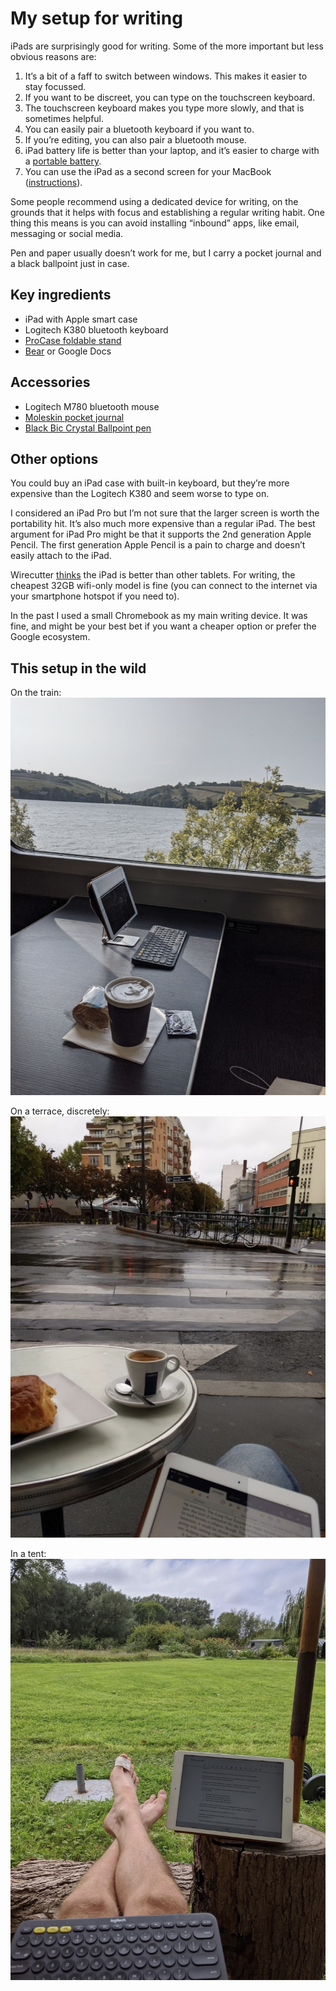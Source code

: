 # My setup for writing
iPads are surprisingly good for writing. Some of the more important but less obvious reasons are:

1. It’s a bit of a faff to switch between windows. This makes it easier to stay focussed.
2. If you want to be discreet, you can type on the touchscreen keyboard.
3. The touchscreen keyboard makes you type more slowly, and that is sometimes helpful.
4. You can easily pair a bluetooth keyboard if you want to.
5. If you’re editing, you can also pair a bluetooth mouse.
6. iPad battery life is better than your laptop, and it’s easier to charge with a [portable battery](buy-a-portable-battery.md).
7. You can use the iPad as a second screen for your MacBook ([instructions](https://support.apple.com/en-gb/HT210380)).

Some people recommend using a dedicated device for writing, on the grounds that it helps with focus and establishing a regular writing habit. One thing this means is you can avoid installing “inbound” apps, like email, messaging or social media.

Pen and paper usually doesn’t work for me, but I carry a pocket journal and a black ballpoint just in case.

## Key ingredients
* iPad with Apple smart case
* Logitech K380 bluetooth keyboard
* [ProCase foldable stand](https://www.amazon.co.uk/gp/product/B08CH245V4/ref=ppx_yo_dt_b_asin_title_o02_s00?ie=UTF8&psc=1)
* [Bear](https://bear.app/) or Google Docs 

## Accessories
* Logitech M780 bluetooth mouse
* [Moleskin pocket journal](https://gb.moleskine.com/cahier-journals-tender-yellow/p1637)
* [Black Bic Crystal Ballpoint pen](https://www.amazon.co.uk/Bic-Crystal-Ballpoint-Medium-Point/dp/B00903C416?th=1)

## Other options
You could buy an iPad case with built-in keyboard, but they’re more expensive than the Logitech K380 and seem worse to type on.

I considered an iPad Pro but I’m not sure that the larger screen is worth the portability hit. It’s also much more expensive than a regular iPad. The best argument for iPad Pro might be that it supports the 2nd generation Apple Pencil. The first generation Apple Pencil is a pain to charge and doesn’t easily attach to the iPad.

Wirecutter [thinks](https://www.nytimes.com/wirecutter/reviews/the-ipad-is-the-best-tablet/) the iPad is better than other tablets. For writing, the cheapest 32GB wifi-only model is fine (you can connect to the internet via your smartphone hotspot if you need to).

In the past I used a small Chromebook as my main writing device. It was fine, and might be your best bet if you want a cheaper option or prefer the Google ecosystem. 

## This setup in the wild
On the train:
![](../images/2D4E9F18-85EA-4684-8A26-F4FDCBFD683B-89894-0004DE34C06B7F4C/8354F484-5A63-4C8E-8572-CE44AB93F59A.png)

On a terrace, discretely:
![](../images/39C29692-930F-4B19-9714-0F3A47485A58-89894-0004DE7AC427F5DD/580E6A8F-052C-4B15-AC72-14EAB23BD776.png)

In a tent:
![](../images/E53340A3-F4B3-4D36-B17D-9A03693F63D1-89894-0004DC5EDD539BB5/E432F67B-5F01-4A6E-B202-42A0902C211F.png)


<!-- #web/useful -->

<!-- {BearID:my-setup-for-writing.md} -->
